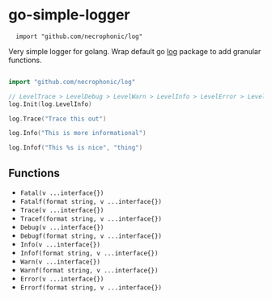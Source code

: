 # go-simple-logger

```
  import "github.com/necrophonic/log"
```

Very simple logger for golang. Wrap default go [log](https://golang.org/pkg/log/) package to add granular functions.

```go

import "github.com/necrophonic/log"

// LevelTrace > LevelDebug > LevelWarn > LevelInfo > LevelError > LevelNone
log.Init(log.LevelInfo)

log.Trace("Trace this out")

log.Info("This is more informational")

log.Infof("This %s is nice", "thing")

```

Functions
---------

  - ``Fatal(v ...interface{})``
  - ``Fatalf(format string, v ...interface{})``
  - ``Trace(v ...interface{})``
  - ``Tracef(format string, v ...interface{})``
  - ``Debug(v ...interface{})``
  - ``Debugf(format string, v ...interface{})``
  - ``Info(v ...interface{})``
  - ``Infof(format string, v ...interface{})``
  - ``Warn(v ...interface{})``
  - ``Warnf(format string, v ...interface{})``
  - ``Error(v ...interface{})``
  - ``Errorf(format string, v ...interface{})``
